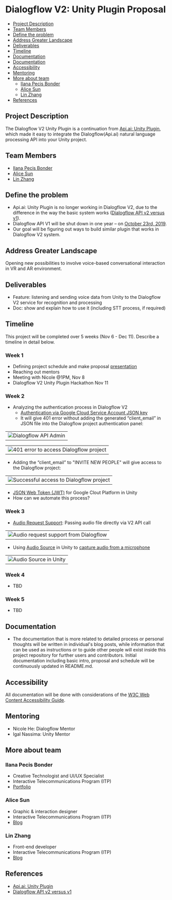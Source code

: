 # Dialogflow V2: Unity Plugin Proposal
- [Project Description](#project-description)
- [Team Members](#team-members)
- [Define the problem](#define-the-problem)
- [Address Greater Landscape](#address-greater-landscape)
- [Deliverables](#deliverables)
- [Timeline](#timeline)
- [Documentation](#documentation)
- [Documentation](#documentation)
- [Accessibility](#accessibility)
- [Mentoring](#mentoring)
- [More about team](#more-about-team)
  - [Ilana Pecis Bonder](#ilana-pecis-bonder)
  - [Alice Sun](#alice-sun)
  - [Lin Zhang](#lin-zhang)
- [References](#references)

## Project Description
The Dialogflow V2 Unity Plugin is a continuation from [Api.ai: Unity Plugin](https://github.com/dialogflow/dialogflow-unity-client), which made it easy to integrate the Dialogflow(Api.ai) natural language processing API into your Unity project.

## Team Members
- [Ilana Pecis Bonder](https://github.com/ilanabonder)
- [Alice Sun](https://github.com/alicehgsun)
- [Lin Zhang](https://github.com/linzhangcs)

## Define the problem
- Api.ai: Unity Plugin is no longer working in Dialogflow V2, due to the difference in the way the basic system works ([Dialogflow API v2 versus v1](https://miningbusinessdata.com/dialogflow-api-v2-versus-v1/)).
- Dialogflow API V1 will be shut down in one year – on [October 23rd, 2019](https://plus.google.com/+dialogflow/posts/M6EUgZFhckL).
- Our goal will be figuring out ways to build similar plugin that works in Dialogflow V2 system.

## Address Greater Landscape
Opening new possibilities to involve voice-based conversational interaction in VR and AR environment.

## Deliverables
- Feature: listening and sending voice data from Unity to the Dialogflow V2 service for recognition and processing
- Doc: show and explain how to use it (including STT process, if required)

## Timeline
This project will be completed over 5 weeks (Nov 6 - Dec 11). Describe a timeline in detail below.

### Week 1
- Defining project schedule and make proposal [presentation](https://docs.google.com/presentation/d/1mL3yOky0exaPJceU6yWSf6stgKd8rLB1gd0UZUrA8hg/edit?usp=sharing)
- Reaching out mentors
- Meeting with Nicole @1PM, Nov 8
- Dialogflow V2 Unity Plugin Hackathon Nov 11

### Week 2
- Analyzing the authentication process in Dialogflow V2
  - [Authentication via Google Cloud Service Account JSON key](https://dialogflow.com/docs/reference/v2-auth-setup)
  - It will give 401 error without adding the generated “client_email” in JSON file into the Dialogflow project authentication panel:

<table><tr><td>
<img src="images/auth-admin.png"/ alt="Dialogflow API Admin">
</td></tr></table>

<table><tr><td>
<img src="images/auth-401.png"/ alt="401 error to access Dialogflow project">
</td></tr></table>

  - Adding the “client_email” to "INVITE NEW PEOPLE" will give access to the Dialogflow project:

<table><tr><td>
<img src="images/auth-access.png"/ alt="Successful access to Dialogflow project">
</td></tr></table>

- [JSON Web Token (JWT)](http://leoncvlt.com/blog/json-web-token-jwt-for-google-cloud-platform-in-unity/) for Google Clout Platform in Unity
- How can we automate this process?

### Week 3
- [Audio Request Support](https://dialogflow.com/docs/reference/api-v2/rest/v2/projects.agent.sessions/detectIntent#QueryInput): Passing audio file directly via V2 API call

<table><tr><td>
<img src="images/audio-support.png"/ alt="Audio request support from Dialogflow">
</td></tr></table>

- Using [Audio Source](https://docs.unity3d.com/Manual/class-AudioSource.html) in Unity to [capture audio from a microphone](https://github.com/alicehgsun/dialogflow-unity-v2/blob/master/microphoneCapture.cs)

<table><tr><td>
<img src="images/audio-source.png"/ alt="Audio Source in Unity">
</td></tr></table>


### Week 4
- TBD

### Week 5
- TBD

## Documentation
- The documentation that is more related to detailed process or personal thoughts will be written in individual's blog posts, while information that can be used as instructions or to guide other people will exist inside this project repository for further users and contributors. Initial documentation including basic intro, proposal and schedule will be continuously updated in README.md.

## Accessibility
All documentation will be done with considerations of the [W3C Web Content Accessibility Guide](https://www.w3.org/WAI/standards-guidelines/wcag/).

## Mentoring
- Nicole He: Dialogflow Mentor
- Igal Nassima: Unity Mentor

## More about team

### Ilana Pecis Bonder
- Creative Technologist and UI/UX Specialist
- Interactive Telecommunications Program (ITP)
- [Portfolio](http://www.ilanabonder.com/)
### Alice Sun
- Graphic & interaction designer
- Interactive Telecommunications Program (ITP)
- [Blog](http://www.alicehgsun.com/blog)
### Lin Zhang
- Front-end developer
- Interactive Telecommunications Program (ITP)
- [Blog](https://linzhangcs.github.io/blog/)

## References
- [Api.ai: Unity Plugin](https://github.com/dialogflow/dialogflow-unity-client)
- [Dialogflow API v2 versus v1](https://miningbusinessdata.com/dialogflow-api-v2-versus-v1/)
